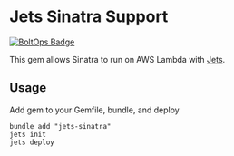 # Jets Sinatra Support

[![BoltOps Badge](https://img.boltops.com/boltops/badges/boltops-badge.png)](https://www.boltops.com)

This gem allows Sinatra to run on AWS Lambda with [Jets](http://rubyonjets.com/).

## Usage

Add gem to your Gemfile, bundle, and deploy

    bundle add "jets-sinatra"
    jets init
    jets deploy
